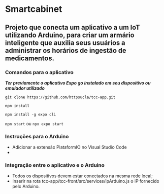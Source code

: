 # Smartcabinet
## Projeto que conecta um aplicativo a um IoT utilizando Arduino, para criar um armário inteligente que auxilia seus usuários a administrar os horários de ingestão de medicamentos.

### Comandos para o aplicativo
***Ter previamente o aplicativo Expo go instalado em seu dispositivo ou emulador utilizado***

`git clone https://github.com/httpsucla/tcc-app.git`

`npm install`

`npm install -g expo cli`

`npm start` ou `npx expo start`

### Instruções para o Arduino
- Adicionar a extensão PlataformIO no Visual Studio Code
- 
### Integração entre o aplicativo e o Arduino
- Todos os dispositivos devem estar conectados na mesma rede local;
- Inserir na rota tcc-app/tcc-front/src/services/ipArduino.js o IP fornecido pelo Arduino.
